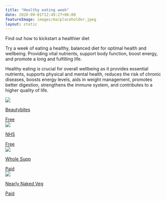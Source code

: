 ```yaml
---
title: "Healthy eating week"
date: 2020-09-01T12:49:27+06:00
featureImage: images/ma/placeholder.jpeg
layout: static
---
```


Find out how to kickstart a healthier diet

Try a week of eating a healthy, balanced diet for optimal health and wellbeing. Providing vital nutrients, support body function, boost energy, and promote a long and fulfilling life.

Healthy eating is crucial for overall wellbeing as it provides essential nutrients, supports physical and mental health, reduces the risk of chronic diseases, boosts energy levels, aids in weight management, promotes better digestion, strengthens the immune system, and contributes to a higher quality of life.

<a class="ma-link" href="https://www.beautybites.org/7-day-clean-eating-challenge/"><div class="ma-card ma-card-Health"><div class="ma-icon"><img src ="/images/Icon-check - health - opacity.svg"/></div><div class="ma-name"><p>Beautybites</p></div><div class="ma-paid-text"><span>Free</span></div></div></a><a class="ma-link" href="https://www.nhsinform.scot/healthy-living/food-and-nutrition/eating-well/health-benefits-of-eating-well"><div class="ma-card ma-card-Health"><div class="ma-icon"><img src ="/images/Icon-check - health - opacity.svg"/></div><div class="ma-name"><p>NHS</p></div><div class="ma-paid-text"><span>Free</span></div></div></a><a class="ma-link" href="https://www.awin1.com/cread.php?awinmid=55223&awinaffid=1198638&ued=https%3A%2F%2Fwholesupp.com%2F"><div class="ma-card ma-card-Health"><div class="ma-icon"><img src ="/images/Icon-pound - health - opacity.svg"/></div><div class="ma-name"><p>Whole Supp</p></div><div class="ma-paid-text"><span>Paid</span></div></div></a><a class="ma-link" href="https://www.awin1.com/cread.php?awinmid=51761&awinaffid=1198638&ued=https%3A%2F%2Fnearlynakedveg.co.uk%2F"><div class="ma-card ma-card-Health"><div class="ma-icon"><img src ="/images/Icon-pound - health - opacity.svg"/></div><div class="ma-name"><p>Nearly Naked Veg</p></div><div class="ma-paid-text"><span>Paid</span></div></div></a>  

<br/><br/>






